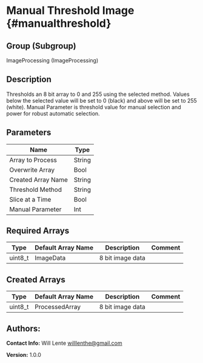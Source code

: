 Manual Threshold Image {#manualthreshold}
=====

## Group (Subgroup) ##
ImageProcessing (ImageProcessing)


## Description ##
Thresholds an 8 bit array to 0 and 255 using the selected method. Values below the selected
value will be set to 0 (black) and above will be set to 255 (white). Manual Parameter is
 threshold value for manual selection and power for robust automatic selection.

## Parameters ##
| Name             | Type |
|------------------|------|
| Array to Process | String |
| Overwrite Array| Bool |
| Created Array Name | String |
| Threshold Method | String |
| Slice at a Time | Bool|
| Manual Parameter | Int |

## Required Arrays ##

| Type | Default Array Name | Description | Comment |
|------|--------------------|-------------|---------|
| uint8_t | ImageData | 8 bit image data       | |


## Created Arrays ##

| Type | Default Array Name | Description | Comment |
|------|--------------------|-------------|---------|
| uint8_t | ProcessedArray | 8 bit image data       | |



## Authors: ##

**Contact Info:** Will Lente willlenthe@gmail.com

**Version:** 1.0.0


